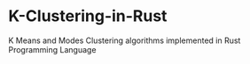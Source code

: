 # K-Clustering-in-Rust
K Means and Modes Clustering algorithms implemented in Rust Programming Language
